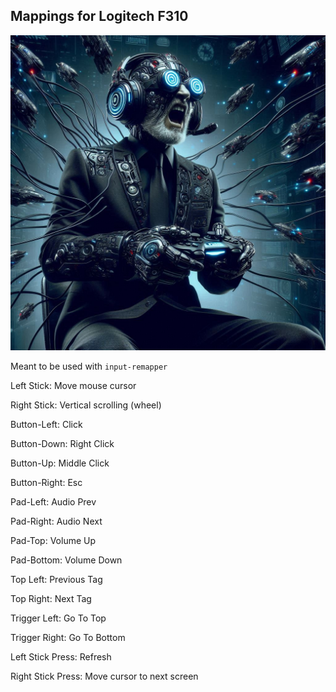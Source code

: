 ## Mappings for Logitech F310

![](image.jpg)

Meant to be used with `input-remapper`

Left Stick: Move mouse cursor

Right Stick: Vertical scrolling (wheel)

Button-Left: Click

Button-Down: Right Click

Button-Up: Middle Click

Button-Right: Esc

Pad-Left: Audio Prev

Pad-Right: Audio Next

Pad-Top: Volume Up

Pad-Bottom: Volume Down

Top Left: Previous Tag

Top Right: Next Tag

Trigger Left: Go To Top

Trigger Right: Go To Bottom

Left Stick Press: Refresh

Right Stick Press: Move cursor to next screen